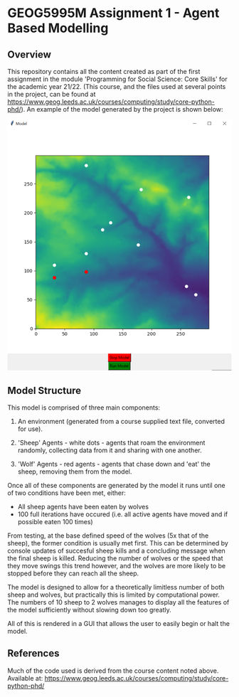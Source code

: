 # GEOG5995M Assignment 1 - Agent Based Modelling

## Overview

This repository contains all the content created as part of the first assignment in the module 'Programming for Social Science: Core Skills' for the academic year 21/22. (This course, and the files used at several points in the project, can be found at https://www.geog.leeds.ac.uk/courses/computing/study/core-python-phd/). An example of the model generated by the project is shown below:

![Model Example](/images/me.png)

## Model Structure

This model is comprised of three main components:

1. An environment (generated from a course supplied text file, converted for use).

2. 'Sheep' Agents - white dots - agents that roam the environment randomly, collecting data from it and sharing with one another.

3. 'Wolf' Agents - red agents - agents that chase down and 'eat' the sheep, removing them from the model.

Once all of these components are generated by the model it runs until one of two conditions have been met, either:

* All sheep agents have been eaten by wolves
* 100 full iterations have occured (i.e. all active agents have moved and if possible eaten 100 times)

From testing, at the base defined speed of the wolves (5x that of the sheep), the former condition is usually met first. This can be determined by console updates of succesful sheep kills and a concluding message when the final sheep is killed. Reducing the number of wolves or the speed that they move swings this trend however, and the wolves are more likely to be stopped before they can reach all the sheep.

The model is designed to allow for a theoretically limitless number of both sheep and wolves, but practically this is limited by computational power. The numbers of 10 sheep to 2 wolves manages to display all the features of the model sufficiently without slowing down too greatly.

All of this is rendered in a GUI that allows the user to easily begin or halt the model.

## References

Much of the code used is derived from the course content noted above. Available at: https://www.geog.leeds.ac.uk/courses/computing/study/core-python-phd/

